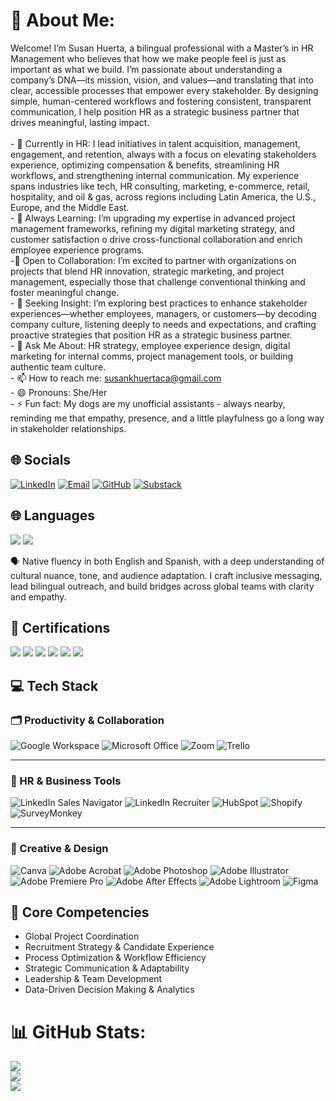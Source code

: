 # 💫 About Me:
Welcome! I’m Susan Huerta, a bilingual professional with a Master’s in HR Management who believes that how we make people feel is just as important as what we build. I’m passionate about understanding a company’s DNA—its mission, vision, and values—and translating that into clear, accessible processes that empower every stakeholder. By designing simple, human-centered workflows and fostering consistent, transparent communication, I help position HR as a strategic business partner that drives meaningful, lasting impact.<br><br>- 🔭 Currently in HR: I lead initiatives in talent acquisition, management, engagement, and retention, always with a focus on elevating stakeholders experience, optimizing compensation & benefits, streamlining HR workflows, and strengthening internal communication. My experience spans industries like tech, HR consulting, marketing, e-commerce, retail, hospitality, and oil & gas, across regions including Latin America, the U.S., Europe, and the Middle East.<br>- 🌱 Always Learning: I’m upgrading my expertise in advanced project management frameworks, refining my digital marketing strategy, and customer satisfaction o drive cross-functional collaboration and enrich employee experience programs.<br>-👯 Open to Collaboration: I’m excited to partner with organizations on projects that blend HR innovation, strategic marketing, and project management, especially those that challenge conventional thinking and foster meaningful change.<br>- 🤔 Seeking Insight: I’m exploring best practices to enhance stakeholder experiences—whether employees, managers, or customers—by decoding company culture, listening deeply to needs and expectations, and crafting proactive strategies that position HR as a strategic business partner.<br>- 💬 Ask Me About: HR strategy, employee experience design, digital marketing for internal comms, project management tools, or building authentic team culture.<br>- 📫 How to reach me: susankhuertaca@gmail.com<br>- 😄 Pronouns: She/Her<br>- ⚡ Fun fact: My dogs are my unofficial assistants - always nearby, reminding me that empathy, presence, and a little playfulness go a long way in stakeholder relationships.<br>


## 🌐 Socials  
[![LinkedIn](https://img.shields.io/badge/LinkedIn-blue?logo=linkedin&logoColor=white)](https://www.linkedin.com/in/susanhuertaca/) [![Email](https://img.shields.io/badge/Email-D14836?logo=gmail&logoColor=white)](mailto:susankhuertaca@gmail.com)  [![GitHub](https://img.shields.io/badge/GitHub-black?logo=github&logoColor=white)](https://github.com/SusanHuerta)  [![Substack](https://img.shields.io/badge/Substack-FF6719?logo=substack&logoColor=white)](https://susanimpact.substack.com/.com)   


## 🌐 Languages

<a href="#" style="text-decoration:none;">
  <img src="https://img.shields.io/badge/English-Native-blue?style=flat&logo=googletranslate&logoColor=white" />
</a>
<a href="#" style="text-decoration:none;">
  <img src="https://img.shields.io/badge/Spanish-Native-red?style=flat&logo=googletranslate&logoColor=white" />
</a>

🗣️ Native fluency in both English and Spanish, with a deep understanding of cultural nuance, tone, and audience adaptation. I craft inclusive messaging, lead bilingual outreach, and build bridges across global teams with clarity and empathy.


## 🏅 Certifications

<a href="#" style="text-decoration:none;">
  <img src="https://img.shields.io/badge/SHRM--SCP-May%202025-005A9C?style=flat&logo=shrm&logoColor=white" />
</a>
<a href="#" style="text-decoration:none;">
  <img src="https://img.shields.io/badge/SPHR-April%202025-005A9C?style=flat&logo=hrci&logoColor=white" />
</a>
<a href="#" style="text-decoration:none;">
  <img src="https://img.shields.io/badge/SPHRi-April%202025-005A9C?style=flat&logo=hrci&logoColor=white" />
</a>
<a href="#" style="text-decoration:none;">
  <img src="https://img.shields.io/badge/GPHR-April%202025-005A9C?style=flat&logo=hrci&logoColor=white" />
</a>
<a href="#" style="text-decoration:none;">
  <img src="https://img.shields.io/badge/Google%20Project%20Management-Aug%202025-4285F4?style=flat&logo=google&logoColor=white" />
</a>
<a href="#" style="text-decoration:none;">
  <img src="https://img.shields.io/badge/Google%20Data%20Analytics-Aug%202025-34A853?style=flat&logo=google&logoColor=white" />
</a>


## 💻 Tech Stack  

### 🗂 Productivity & Collaboration  
![Google Workspace](https://img.shields.io/badge/Google%20Workspace-4285F4?logo=google&logoColor=white) ![Microsoft Office](https://img.shields.io/badge/Microsoft%20Office-D83B01?logo=microsoft-office&logoColor=white) ![Zoom](https://img.shields.io/badge/Zoom-2D8CFF?logo=zoom&logoColor=white) ![Trello](https://img.shields.io/badge/Trello-0052CC?logo=trello&logoColor=white)  

---

### 🎯 HR & Business Tools  
![LinkedIn Sales Navigator](https://img.shields.io/badge/LinkedIn%20Sales%20Navigator-0A66C2?logo=linkedin&logoColor=white) ![LinkedIn Recruiter](https://img.shields.io/badge/LinkedIn%20Recruiter-0A66C2?logo=linkedin&logoColor=white) ![HubSpot](https://img.shields.io/badge/HubSpot-FF7A59?logo=hubspot&logoColor=white) ![Shopify](https://img.shields.io/badge/Shopify-7AB55C?logo=shopify&logoColor=white) ![SurveyMonkey](https://img.shields.io/badge/SurveyMonkey-00BF6F?logo=surveymonkey&logoColor=white)  

---

### 🎨 Creative & Design  
![Canva](https://img.shields.io/badge/Canva-00C4CC?logo=canva&logoColor=white) ![Adobe Acrobat](https://img.shields.io/badge/Adobe%20Acrobat-FF0000?logo=adobe-acrobat-reader&logoColor=white) ![Adobe Photoshop](https://img.shields.io/badge/Adobe%20Photoshop-31A8FF?logo=adobe-photoshop&logoColor=white) ![Adobe Illustrator](https://img.shields.io/badge/Adobe%20Illustrator-FF9A00?logo=adobe-illustrator&logoColor=white) ![Adobe Premiere Pro](https://img.shields.io/badge/Adobe%20Premiere%20Pro-9999FF?logo=adobe-premiere-pro&logoColor=white) ![Adobe After Effects](https://img.shields.io/badge/Adobe%20After%20Effects-9999FF?logo=adobe-after-effects&logoColor=white) ![Adobe Lightroom](https://img.shields.io/badge/Adobe%20Lightroom-31A8FF?logo=adobe-lightroom&logoColor=white) ![Figma](https://img.shields.io/badge/Figma-F24E1E?logo=figma&logoColor=white)  


## 🧩 Core Competencies

- Global Project Coordination  
- Recruitment Strategy & Candidate Experience  
- Process Optimization & Workflow Efficiency  
- Strategic Communication & Adaptability  
- Leadership & Team Development  
- Data-Driven Decision Making & Analytics

  
# 📊 GitHub Stats:
![](https://github-readme-stats.vercel.app/api?username=SusanHuerta&theme=dark&hide_border=false&include_all_commits=false&count_private=false)<br/>
![](https://nirzak-streak-stats.vercel.app/?user=SusanHuerta&theme=dark&hide_border=false)<br/>
![](https://github-readme-stats.vercel.app/api/top-langs/?username=SusanHuerta&theme=dark&hide_border=false&include_all_commits=false&count_private=false&layout=compact)

